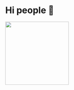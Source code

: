 <h1> Hi people 🙂 </h1>

<p aling="center" width="300">
  <img align="center" width="200" src="https://user-images.githubusercontent.com/71798858/208800247-ca5666b0-6365-4305-bca6-ec3b95da6cdd.jpeg"/>

<!--
**AirinIshbelSaavedraFlores/AirinIshbelSaavedraFlores** is a ✨ _special_ ✨ repository because its `README.md` (this file) appears on your GitHub profile.

Here are some ideas to get you started:

- 🔭 I’m currently working on ...
- 🌱 I’m currently learning ...
- 👯 I’m looking to collaborate on ...
- 🤔 I’m looking for help with ...
- 💬 Ask me about ...
- 📫 How to reach me: ...
- 😄 Pronouns: ...
- ⚡ Fun fact: ...
-->
